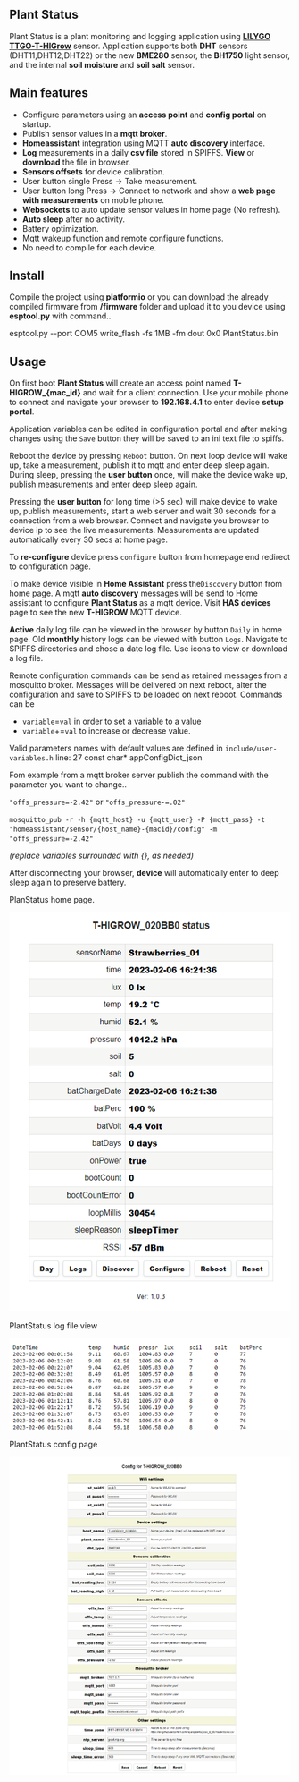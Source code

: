 ## Plant Status
Plant Status is a plant monitoring and logging application using <a target="_blank" title="Garden Flowers Temperature Moisture Sensor WiFi Bluetooth Wireless Control Meter" href="https://pt.aliexpress.com/item/32815782900.html">**LILYGO TTGO-T-HIGrow**</a> sensor.
Application supports both **DHT** sensors (DHT11,DHT12,DHT22) or the new **BME280** sensor, the **BH1750** light sensor, 
and the internal **soil moisture** and **soil salt** sensor.

## Main features
+ Configure parameters using an **access point** and **config portal** on startup.
+ Publish sensor values in a **mqtt broker**.
+ **Homeassistant** integration using MQTT **auto discovery** interface.
+ **Log** measurements in a daily **csv file** stored in SPIFFS. **View** or **download** the file in browser.
+ **Sensors offsets** for device calibration.
+ User button single Press -> Take measurement.
+ User button long Press -> Connect to network and show a **web page with measurements** on mobile phone.
+ **Websockets** to auto update sensor values in home page (No refresh).
+ **Auto sleep** after no activity.
+ Battery optimization.
+ Mqtt wakeup function and remote configure functions.
+ No need to compile for each device.

## Install
Compile the project using **platformio** or you can download the already compiled firmware from **/firmware** folder 
and upload it to you device using **esptool.py** with command..

esptool.py --port COM5 write_flash -fs 1MB -fm dout 0x0 PlantStatus.bin

## Usage
On first boot **Plant Status** will create an access point named **T-HIGROW_{mac_id}** and wait for a client connection. Use your mobile phone 
to connect and navigate your browser to **192.168.4.1** to enter device **setup portal**.

Application variables can be edited in configuration portal and after making changes using the `Save` button they will be saved to an ini text file to spiffs.

Reboot the device by pressing `Reboot` button. On next loop device will wake up, take a measurement, publish it to mqtt and enter deep sleep again.
During sleep, pressing the **user button** once, will make the device wake up, publish measurements and enter deep sleep again.

Pressing the **user button** for long time (>5 sec) will make device to wake up, publish measurements, start a web server and wait 30 seconds 
for a connection from a web browser. Connect and navigate you browser to device ip to see the live measurements. Measurements are 
updated automatically every 30 secs at home page.

To **re-configure** device press `configure` button from homepage end redirect to configuration page. 

To make device visible in **Home Assistant** press the`Discovery` button from home page. A mqtt **auto discovery** messages will be send to Home assistant
to configure **Plant Status** as a mqtt device. Visit **HAS devices** page to see the new **T-HIGROW** MQTT device.

**Active** daily log file can be viewed in the browser by button `Daily` in home page. 
Old **monthly** history logs can be viewed with button `Logs`. Navigate to SPIFFS directories and chose a date log file. Use icons to view or download a log file.

Remote configuration commands can be send as retained messages from a mosquitto broker. Messages will be delivered on next reboot,
alter the configuration and save to SPIFFS to be loaded on next reboot. Commands can be 
* ``variable``=``val`` in order to set a variable to a value
* ``variable``+=``val`` to increase or decrease value.

Valid parameters names with default values are defined in `include/user-variables.h`  line: 27 const char* appConfigDict_json 

Fom example from a mqtt broker server publish the command with the parameter you want to change..

`"offs_pressure=-2.42"` or `"offs_pressure-=.02"`

``mosquitto_pub -r -h {mqtt_host} -u {mqtt_user} -P {mqtt_pass} -t "homeassistant/sensor/{host_name}-{macid}/config" -m "offs_pressure=-2.42"``
 
 *(replace variables surrounded with {}, as needed)*
 
After disconnecting your browser, **device** will automatically enter to deep sleep again to preserve battery.

PlanStatus home page.
<p align="center">
  <img src="images/PlantStatus.png">
</p>

PlantStatus log file view
<p align="center">
  <img src="images/PlantStatus_log.png">
</p>

PlantStatus config page
<p align="center">
  <img src="images/PlantStatus_config.png">
</p>

